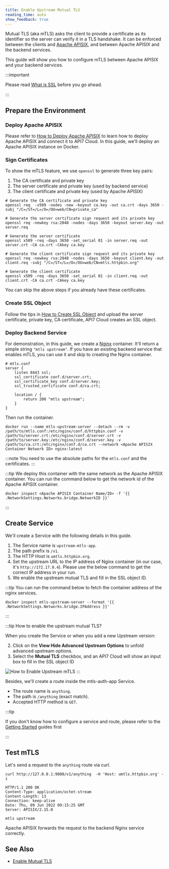 ```yaml
---
title: Enable Upstream Mutual TLS
reading_time: auto
show_feedback: true
---
```


Mutual TLS (aka mTLS) asks the client to provide a certificate as its
identifier so the server can verify it in a TLS handshake. It can be
enforced between the clients and [Apache APISIX](https://apisix.apache.org),
and between Apache APISIX and the backend services.

This guide will show you how to configure mTLS between Apache APISIX and your backend services.

:::important

Please read [What is SSL](../../concepts/ssl.md) before you go ahead.

:::

Prepare the Environment
-----------------------

### Deploy Apache APISIX

Please refer to [How to Deploy Apache APISIX](../product/how-to-deploy-apache-apisix.md) to learn how to deploy
Apache APISIX and connect it to API7 Cloud. In this guide, we'll deploy an Apache APISIX instance on Docker.

### Sign Certificates

To show the mTLS feature, we use `openssl` to generate three key pairs:

1. The CA certificate and private key
2. The server certificate and private key (used by backend service)
3. The client certificate and private key (used by Apache APISIX)

```shell
# Generate the CA certificate and private key
openssl req  -x509 -nodes -new -keyout ca.key -out ca.crt -days 3650 -subj "/C=/ST=/L=/O=/OU=web/CN=private_ca"

# Generate the server certificate sign request and its private key
openssl req -newkey rsa:2048 -nodes -days 3650 -keyout server.key -out server.req

# Generate the server certificate
openssl x509 -req -days 3650 -set_serial 01 -in server.req -out server.crt -CA ca.crt -CAkey ca.key

# Generate the client certificate sign request and its private key
openssl req -newkey rsa:2048 -nodes -days 3650 -keyout client.key -out client.req -subj "/C=/ST=/L=/O=/OU=web/CN=mtls.httpbin.org"

# Generate the client certificate
openssl x509 -req -days 3650 -set_serial 01 -in client.req -out client.crt -CA ca.crt -CAkey ca.key
```

You can skip the above steps if you already have these certificates.

### Create SSL Object

Follow the tips in [How to Create SSL Object](../../concepts/ssl.md#how-to-create-ssl-object) and upload the server certificate, private key, CA certificate, API7 Cloud
creates an SSL object.

### Deploy Backend Service

For demonstration, in this guide, we create a [Nginx](https://nginx.org/) container. It'll return a simple
string `"mtls upstream"`. If you have an existing backend service that enables mTLS, you can use it and
skip to creating the Nginx container.

```nginx
# mtls.conf
server {
    listen 8443 ssl;
    ssl_certificate conf.d/server.crt;
    ssl_certificate_key conf.d/server.key;
    ssl_trusted_certificate conf.d/ca.crt;

    location / {
        return 200 "mtls upstream";
    }
}
```

Then run the container.

```shell
docker run --name mtls-upstream-server --detach --rm -v /path/to/mtls.conf:/etc/nginx/conf.d/httpbin.conf -v /path/to/server.crt:/etc/nginx/conf.d/server.crt -v /path/to/server.key:/etc/nginx/conf.d/server.key -v /path/to/ca.crt:/etc/nginx/conf.d/ca.crt --network <Apache APISIX Container Network ID> nginx:latest
```

:::note
You need to use the absolute paths for the `mtls.conf` and the certificates.
:::

:::tip
We deploy this container with the same network as the Apache APISIX container.
You can run the command below to get the network id of the Apache APISIX container.

```shell
docker inspect <Apache APISIX Container Name/ID> -f '{{ .NetworkSettings.Networks.bridge.NetworkID }}'
```

:::

Create Service
--------------

We'll create a Service with the following details in this guide.

1. The Service name is `upstream-mtls-app`.
2. The path prefix is `/v1`.
3. The HTTP Host is `umtls.httpbin.org`.
4. Set the upstream URL to the IP address of Nginx container (in our case, it's `http://172.17.0.4`). Please use the below command to get the correct IP address in your run.
5. We enable the upstream mutual TLS and fill in the SSL object ID.

:::tip
You can run the command below to fetch the container address of the nginx services.

```shell
docker inspect mtls-upstream-server --format '{{ .NetworkSettings.Networks.bridge.IPAddress }}'
```

:::

:::tip How to enable the upstream mutual TLS?

When you create the Service or when you add a new Upstream version:

2. Click on the **View Hide Advanced Upstream Options** to unfold advanced upstream options.
3. Select the **Mutual TLS** checkbox, and an API7 Cloud will show an input box to fill in the SSL object ID

![How to Enable Upstream mTLS](https://static.apiseven.com/2022/12/30/how-to-enable-upstream-mtls.png)
:::

Besides, we'll create a route inside the mtls-auth-app Service.

* The route name is `anything`.
* The path is `/anything` (exact match).
* Accepted HTTP method is `GET`.

:::tip

If you don't know how to configure a service and route, please refer to the [Getting Started](../../getting-started)
guides first

:::

Test mTLS
---------

Let's send a request to the `anything` route via curl.

```shell
curl http://127.0.0.1:9080/v1/anything  -H 'Host: umtls.httpbin.org' -i
```

```shell
HTTP/1.1 200 OK
Content-Type: application/octet-stream
Content-Length: 13
Connection: keep-alive
Date: Thu, 09 Jun 2022 09:15:25 GMT
Server: APISIX/2.15.0

mtls upstream
```

Apache APISIX forwards the request to the backend Nginx service correctly.

See Also
--------

* [Enable Mutual TLS](./enable-mutual-tls.md)
